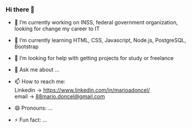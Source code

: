 ### Hi there 👋


- 🔭 I’m currently working on INSS, federal government organization, looking for change my career to IT  
- 🌱 I’m currently learning HTML, CSS, Javascript, Node.js, PostgreSQL, Bootstrap

- 🤔 I’m looking for help with getting projects for study or freelance
- 💬 Ask me about ...
- 📫 How to reach me: <br>
             Linkedin -> https://www.linkedin.com/in/marioadoncel/    
             email    -> 88mario.doncel@gmail.com
- 😄 Pronouns: ...
- ⚡ Fun fact: ...

